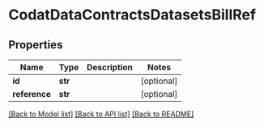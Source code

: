 # CodatDataContractsDatasetsBillRef

## Properties
Name | Type | Description | Notes
------------ | ------------- | ------------- | -------------
**id** | **str** |  | [optional] 
**reference** | **str** |  | [optional] 

[[Back to Model list]](../README.md#documentation-for-models) [[Back to API list]](../README.md#documentation-for-api-endpoints) [[Back to README]](../README.md)

